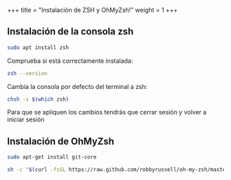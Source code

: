 +++
title = "Instalación de ZSH y OhMyZsh!"
weight = 1
+++

## Instalación de la consola zsh

```bash
sudo apt install zsh
```

Comprueba si está correctamente instalada:

```bash
zsh --version
```

Cambia la consola por defecto del terminal a zsh:

```bash
chsh -s $(which zsh)
```

Para que se apliquen los cambios tendrás que cerrar sesión y volver a iniciar sesión


## Instalación de OhMyZsh

```bash
sudo apt-get install git-core
```

```bash
sh -c "$(curl -fsSL https://raw.github.com/robbyrussell/oh-my-zsh/master/tools/install.sh)"
```